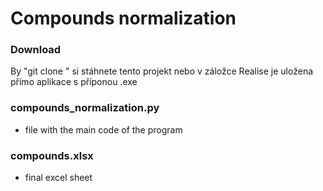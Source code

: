 # Compounds normalization

### Download
By "git clone " si stáhnete tento projekt nebo v záložce Realise je uložena přímo aplikace s příponou .exe

### compounds_normalization.py
- file with the main code of the program

### compounds.xlsx
- final excel sheet
